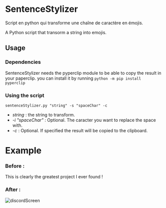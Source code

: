 # SentenceStylizer
Script en python qui transforme une chaîne de caractère en émojis.

A Python script that transorm a string into emojis.

## Usage
### Dependencies
SentenceStylizer needs the pyperclip module to be able to copy the result in your paperclip.
you can install it by running 
```python -m pip install pyperclip```

### Using the script
```sentenceStylizer.py "string" -s "spaceChar" -c```
- _string_ : the string to transform.
- _-i "spaceChar"_ : Optional. The caracter you want to replace the space with.
- _-c_ : Optional. If specified the result will be copied to the clipboard.

# Example
### Before :
This is clearly the greatest project I ever found !

### After :
![discordScreen](https://img4.hostingpics.net/pics/637446SentenceStylee.png)
